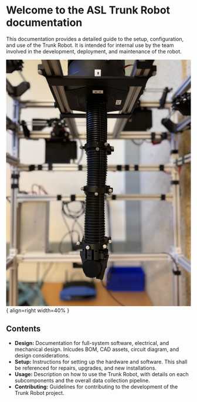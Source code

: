 # Welcome to the ASL Trunk Robot documentation
This documentation provides a detailed guide to the setup, configuration, and use of the Trunk Robot. It is intended for internal use by the team involved in the development, deployment, and maintenance of the robot.

![Trunk robot](assets/trunk-closeup.jpg){ align=right width=40% }

## Contents
- **Design:** Documentation for full-system software, electrical, and mechanical design. Inlcudes BOM, CAD assets, circuit diagram, and design considerations.
- **Setup:** Instructions for setting up the hardware and software. This shall be referenced for repairs, upgrades, and new installations.
- **Usage:** Description on how to use the Trunk Robot, with details on each subcomponents and the overall data collection pipeline.
- **Contributing:** Guidelines for contributing to the development of the Trunk Robot project.
